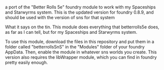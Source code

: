 a port of the "Better Rolls 5e" foundry module to work with my Spaceships and Starwyrms system. 
This is the updated version for foundry 0.8.9, and should be used with the version of sns for that system

What it says on the tin. This module does everything that betterrolls5e does, as far as I can tell, but for my Spaceships and Starwyrms system.

To use this module, download the files in this repository and put them in a folder called "betterrollsSnS" in the "Modules" folder of your foundry AppData. 
Then, enable the module in whatever sns worlds you create. This version also requires the libWrapper module, which you can find in foundry pretty easily enough.
